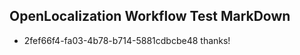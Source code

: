 ## OpenLocalization Workflow Test MarkDown
* 2fef66f4-fa03-4b78-b714-5881cdbcbe48 thanks!

<!--HONumber=Sep16_HO1-->


